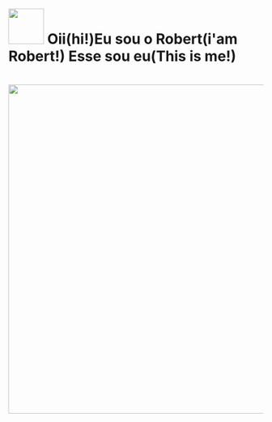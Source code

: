 # <img  height="70" width="70" src="https://github.com/Rob3rt2/Rob3rt2/assets/127865166/c3556d12-2756-4d5a-a038-7ef1e152d267"> Oii(hi!)Eu sou o Robert(i'am Robert!) Esse sou eu(This is me!)


<div align="center">
  
# <img heigh="500" width="650" src="https://github.com/Rob3rt2/Rob3rt2/assets/127865166/e539eb91-2fd3-4e26-8f1b-f7789a7602eb">

</div>







